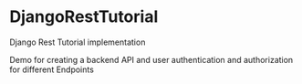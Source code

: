 # DjangoRestTutorial
Django Rest Tutorial implementation

Demo for creating a backend API and user authentication and authorization for different Endpoints
